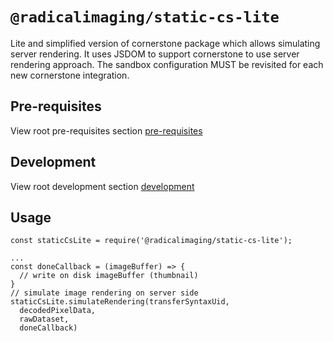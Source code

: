 # `@radicalimaging/static-cs-lite`

Lite and simplified version of cornerstone package which allows simulating server rendering.
It uses JSDOM to support cornerstone to use server rendering approach.
The sandbox configuration MUST be revisited for each new cornerstone integration.

## Pre-requisites
View root pre-requisites section [pre-requisites](../../README.md#pre-requisites)

## Development
View root development section [development](../../README.md#development)

## Usage

```
const staticCsLite = require('@radicalimaging/static-cs-lite');

...
const doneCallback = (imageBuffer) => {
  // write on disk imageBuffer (thumbnail)
}
// simulate image rendering on server side
staticCsLite.simulateRendering(transferSyntaxUid,
  decodedPixelData,
  rawDataset,
  doneCallback)
```
